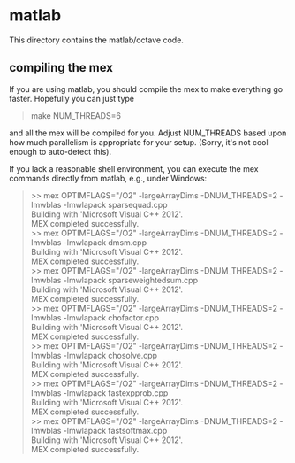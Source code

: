 matlab
==========
This directory contains the matlab/octave code.

compiling the mex
-----------------
If you are using matlab, you should compile the mex to make everything go faster.  Hopefully you can just type
> make NUM_THREADS=6
 
and all the mex will be compiled for you.  Adjust NUM_THREADS based upon how much parallelism is appropriate for your setup.  (Sorry, it's not cool enough to auto-detect this).

If you lack a reasonable shell environment, you can execute the mex commands directly from matlab, e.g., under Windows:

> &gt;&gt; mex OPTIMFLAGS="&#47;O2" -largeArrayDims -DNUM\_THREADS=2 -lmwblas -lmwlapack sparsequad.cpp  
> Building with 'Microsoft Visual C++ 2012'.  
> MEX completed successfully.  
> &gt;&gt; mex OPTIMFLAGS="&#47;O2" -largeArrayDims -DNUM\_THREADS=2 -lmwblas -lmwlapack dmsm.cpp  
> Building with 'Microsoft Visual C++ 2012'.  
> MEX completed successfully.  
> &gt;&gt; mex OPTIMFLAGS="&#47;O2" -largeArrayDims -DNUM\_THREADS=2 -lmwblas -lmwlapack sparseweightedsum.cpp  
> Building with 'Microsoft Visual C++ 2012'.  
> MEX completed successfully.  
> &gt;&gt; mex OPTIMFLAGS="&#47;O2" -largeArrayDims -DNUM\_THREADS=2 -lmwblas -lmwlapack chofactor.cpp  
> Building with 'Microsoft Visual C++ 2012'.  
> MEX completed successfully.  
> &gt;&gt; mex OPTIMFLAGS="&#47;O2" -largeArrayDims -DNUM\_THREADS=2 -lmwblas -lmwlapack chosolve.cpp  
> Building with 'Microsoft Visual C++ 2012'.  
> MEX completed successfully.  
> &gt;&gt; mex OPTIMFLAGS="&#47;O2" -largeArrayDims -DNUM\_THREADS=2 -lmwblas -lmwlapack fastexpprob.cpp  
> Building with 'Microsoft Visual C++ 2012'.  
> MEX completed successfully.  
> &gt;&gt; mex OPTIMFLAGS="&#47;O2" -largeArrayDims -DNUM\_THREADS=2 -lmwblas -lmwlapack fastsoftmax.cpp  
> Building with 'Microsoft Visual C++ 2012'.  
> MEX completed successfully.  
